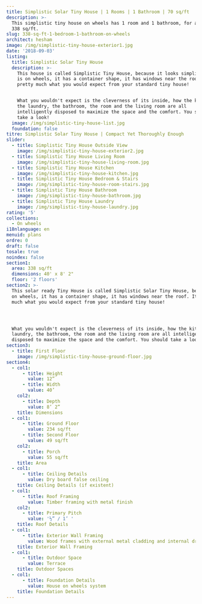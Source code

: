 ```yaml
---
title: Simplistic Solar Tiny House | 1 Rooms | 1 Bathroom | 70 sq/ft
description: >-
  This simplistic tiny house on wheels has 1 room and 1 bathroom, for a total of
  338 sq/ft.
slug: 338-sq-ft-1-bedroom-1-bathroom-on-wheels
architect: hesham
image: /img/simplistic-tiny-house-exterior1.jpg
date: '2018-09-03'
listing:
  title: Simplistic Solar Tiny House
  description: >-
    This house is called Simplistic Tiny House, because it looks simplistic: it
    is on wheels, it has a container shape, it has windows near the roof. It's
    pretty much what you would expect from your standard tiny house! 


    What you wouldn't expect is the cleverness of its inside, how the kitchen,
    the laundry, the bathroom, the room and the living room are all
    intelligently disposed to maximize the space and the comfort. You should
    take a look!
  image: /img/simplistic-tiny-house-list.jpg
  foundation: false
titre: Simplistic Solar Tiny House | Compact Yet Thoroughly Enough
slider:
  - title: Simplistic Tiny House Outside View
    image: /img/simplistic-tiny-house-exterior2.jpg
  - title: Simplistic Tiny House Living Room
    image: /img/simplistic-tiny-house-living-room.jpg
  - title: Simplistic Tiny House Kitchen
    image: /img/simplistic-tiny-house-kitchen.jpg
  - title: Simplistic Tiny House Bedroom & Stairs
    image: /img/simplistic-tiny-house-room-stairs.jpg
  - title: Simplistic Tiny House Bathroom
    image: /img/simplistic-tiny-house-bathroom.jpg
  - title: Simplistic Tiny House Laundry
    image: /img/simplistic-tiny-house-laundry.jpg
rating: '5'
collections:
  - On wheels
i18nlanguage: en
menuid: plans
ordre: 0
draft: false
tosale: true
noindex: false
section1:
  area: 338 sq/ft
  dimensions: 40' x 8' 2"
  floor: '2 floors'
section2: >-
  This solar ready Tiny House is called Simplistic Solar Tiny House, because it looks simplistic: it is
  on wheels, it has a container shape, it has windows near the roof. It's pretty
  much what you would expect from your standard tiny house! 




  What you wouldn't expect is the cleverness of its inside, how the kitchen, the
  laundry, the bathroom, the room and the living room are all intelligently
  disposed to maximize the space and the comfort. You should take a look!
section3:
  - title: First Floor
    image: /img/simplistic-tiny-house-ground-floor.jpg
section4:
  - col1:
      - title: Height
        value: 12”
      - title: Width
        value: 40’
    col2:
      - title: Depth
        value: 8’ 2”
    title: Dimensions
  - col1:
      - title: Ground Floor
        value: 234 sq/ft 
      - title: Second Floor
        value: 49 sq/ft
    col2:
      - title: Porch
        value: 55 sq/ft
    title: Area
  - col1:
      - title: Ceiling Details
        value: Dry board false ceiling
    title: Ceiling Details (if existent)
  - col1:
      - title: Roof Framing
        value: Timber framing with metal finish
    col2:
      - title: Primary Pitch
        value: '½” / 1’ '
    title: Roof Details
  - col1:
      - title: Exterior Wall Framing
        value: Wood frames with external metal cladding and internal dry board walls
    title: Exterior Wall Framing
  - col1:
      - title: Outdoor Space
        value: Terrace
    title: Outdoor Spaces
  - col1:
      - title: Foundation Details
        value: House on wheels system
    title: Foundation Details
---
```


